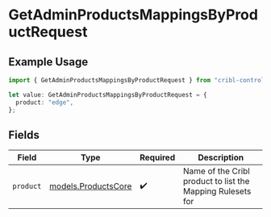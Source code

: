 # GetAdminProductsMappingsByProductRequest

## Example Usage

```typescript
import { GetAdminProductsMappingsByProductRequest } from "cribl-control-plane/models/operations";

let value: GetAdminProductsMappingsByProductRequest = {
  product: "edge",
};
```

## Fields

| Field                                                      | Type                                                       | Required                                                   | Description                                                |
| ---------------------------------------------------------- | ---------------------------------------------------------- | ---------------------------------------------------------- | ---------------------------------------------------------- |
| `product`                                                  | [models.ProductsCore](../../models/productscore.md)        | :heavy_check_mark:                                         | Name of the Cribl product to list the Mapping Rulesets for |